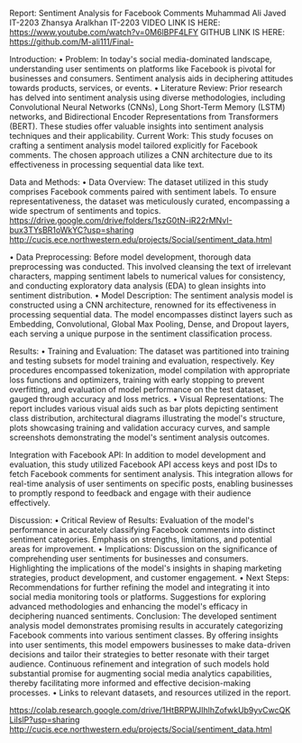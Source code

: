 Report: Sentiment Analysis for Facebook Comments
 Muhammad Ali Javed IT-2203 
Zhansya Aralkhan IT-2203
VIDEO LINK IS HERE:
https://www.youtube.com/watch?v=0M6lBPF4LFY
GITHUB LINK IS HERE:
https://github.com/M-ali111/Final-

Introduction:
•	Problem: In today's social media-dominated landscape, understanding user sentiments on platforms like Facebook is pivotal for businesses and consumers. Sentiment analysis aids in deciphering attitudes towards products, services, or events.
•	Literature Review: Prior research has delved into sentiment analysis using diverse methodologies, including Convolutional Neural Networks (CNNs), Long Short-Term Memory (LSTM) networks, and Bidirectional Encoder Representations from Transformers (BERT). These studies offer valuable insights into sentiment analysis techniques and their applicability. Current Work: This study focuses on crafting a sentiment analysis model tailored explicitly for Facebook comments. The chosen approach utilizes a CNN architecture due to its effectiveness in processing sequential data like text.

Data and Methods:
•	Data Overview: The dataset utilized in this study comprises Facebook comments paired with sentiment labels. To ensure representativeness, the dataset was meticulously curated, encompassing a wide spectrum of sentiments and topics. 
https://drive.google.com/drive/folders/1szG0tN-iR22rMNvI-bux3TYsBR1oWkYC?usp=sharing
http://cucis.ece.northwestern.edu/projects/Social/sentiment_data.html
 
•	Data Preprocessing: Before model development, thorough data preprocessing was conducted. This involved cleansing the text of irrelevant characters, mapping sentiment labels to numerical values for consistency, and conducting exploratory data analysis (EDA) to glean insights into sentiment distribution.
•	Model Description: The sentiment analysis model is constructed using a CNN architecture, renowned for its effectiveness in processing sequential data. The model encompasses distinct layers such as Embedding, Convolutional, Global Max Pooling, Dense, and Dropout layers, each serving a unique purpose in the sentiment classification process.

Results:
•	Training and Evaluation: The dataset was partitioned into training and testing subsets for model training and evaluation, respectively. Key procedures encompassed tokenization, model compilation with appropriate loss functions and optimizers, training with early stopping to prevent overfitting, and evaluation of model performance on the test dataset, gauged through accuracy and loss metrics.
•	Visual Representations: The report includes various visual aids such as bar plots depicting sentiment class distribution, architectural diagrams illustrating the model's structure, plots showcasing training and validation accuracy curves, and sample screenshots demonstrating the model's sentiment analysis outcomes.
 
 
Integration with Facebook API:
In addition to model development and evaluation, this study utilized Facebook API access keys and post IDs to fetch Facebook comments for sentiment analysis. This integration allows for real-time analysis of user sentiments on specific posts, enabling businesses to promptly respond to feedback and engage with their audience effectively.
 

 
Discussion:
•	Critical Review of Results: Evaluation of the model's performance in accurately classifying Facebook comments into distinct sentiment categories. Emphasis on strengths, limitations, and potential areas for improvement.
•	Implications: Discussion on the significance of comprehending user sentiments for businesses and consumers. Highlighting the implications of the model's insights in shaping marketing strategies, product development, and customer engagement.
•	Next Steps: Recommendations for further refining the model and integrating it into social media monitoring tools or platforms. Suggestions for exploring advanced methodologies and enhancing the model's efficacy in deciphering nuanced sentiments.
Conclusion:
The developed sentiment analysis model demonstrates promising results in accurately categorizing Facebook comments into various sentiment classes. By offering insights into user sentiments, this model empowers businesses to make data-driven decisions and tailor their strategies to better resonate with their target audience. Continuous refinement and integration of such models hold substantial promise for augmenting social media analytics capabilities, thereby facilitating more informed and effective decision-making processes.
•	Links to relevant datasets, and resources utilized in the report.

https://colab.research.google.com/drive/1HtBRPWJIhlhZofwkUb9yvCwcQKLiIslP?usp=sharing
http://cucis.ece.northwestern.edu/projects/Social/sentiment_data.html


